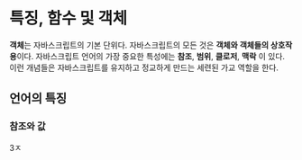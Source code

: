 # 특징, 함수 및 객체

**객체**는 자바스크립트의 기본 단위다. 자바스크립트의 모든 것은 **객체와 객체들의 상호작용**이다. 
자바스크립트 언어의 가장 중요한 특성에는 **참조**, **범위**, **클로저**, **맥락** 이 있다. 이런 개념들은 자바스크립트를 유지하고 정교하게 만드는 세련된 가교 역할을 한다. 

## 언어의 특징

### 참조와 값
3ㅈ
<!--stackedit_data:
eyJoaXN0b3J5IjpbNjQyNjAxMTg0LC0xNDE3MDY5NTc5LC0yMD
g4NzQ2NjEyXX0=
-->